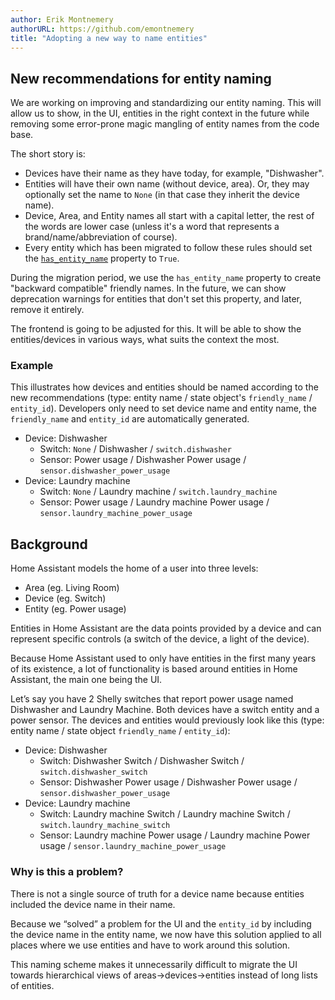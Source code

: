 ```yaml
---
author: Erik Montnemery
authorURL: https://github.com/emontnemery
title: "Adopting a new way to name entities"
---
```


## New recommendations for entity naming

We are working on improving and standardizing our entity naming. This will allow us to show, in the UI, entities in the right context in the future while removing some error-prone magic mangling of entity names from the code base.

The short story is:

- Devices have their name as they have today, for example, "Dishwasher".
- Entities will have their own name (without device, area). Or, they may optionally set the name to `None` (in that case they inherit the device name).
- Device, Area, and Entity names all start with a capital letter, the rest of the words are lower case (unless it's a word that represents a brand/name/abbreviation of course).
- Every entity which has been migrated to follow these rules should set the [`has_entity_name`](https://developers.home-assistant.io/docs/core/entity#entity-naming) property to `True`.

During the migration period, we use the `has_entity_name` property to create "backward compatible" friendly names. In the future, we can show deprecation warnings for entities that don't set this property, and later, remove it entirely.

The frontend is going to be adjusted for this. It will be able to show the entities/devices in various ways, what suits the context the most.

### Example

This illustrates how devices and entities should be named according to the new recommendations (type: entity name / state object's `friendly_name` / `entity_id`).
Developers only need to set device name and entity name, the `friendly_name` and `entity_id` are automatically generated.

- Device: Dishwasher
  - Switch: `None` / Dishwasher / `switch.dishwasher`
  - Sensor: Power usage / Dishwasher Power usage / `sensor.dishwasher_power_usage`
- Device: Laundry machine
  - Switch: `None` / Laundry machine / `switch.laundry_machine`
  - Sensor: Power usage / Laundry machine Power usage / `sensor.laundry_machine_power_usage`

## Background

Home Assistant models the home of a user into three levels:

- Area (eg. Living Room)
- Device (eg. Switch)
- Entity (eg. Power usage)

Entities in Home Assistant are the data points provided by a device and can represent specific controls (a switch of the device, a light of the device).

Because Home Assistant used to only have entities in the first many years of its existence, a lot of functionality is based around entities in Home Assistant, the main one being the UI.

Let’s say you have 2 Shelly switches that report power usage named Dishwasher and Laundry Machine. Both devices have a switch entity and a power sensor. The devices and entities would previously look like this (type: entity name / state object `friendly_name` / `entity_id`):

- Device: Dishwasher
  - Switch: Dishwasher Switch / Dishwasher Switch / `switch.dishwasher_switch`
  - Sensor: Dishwasher Power usage / Dishwasher Power usage / `sensor.dishwasher_power_usage`
- Device: Laundry machine
  - Switch: Laundry machine Switch / Laundry machine Switch / `switch.laundry_machine_switch`
  - Sensor: Laundry machine Power usage / Laundry machine Power usage / `sensor.laundry_machine_power_usage`

### Why is this a problem?

There is not a single source of truth for a device name because entities included the device name in their name.

Because we “solved” a problem for the UI and the `entity_id` by including the device name in the entity name, we now have this solution applied to all places where we use entities and have to work around this solution.

This naming scheme makes it unnecessarily difficult to migrate the UI towards hierarchical views of areas->devices->entities instead of long lists of entities.
